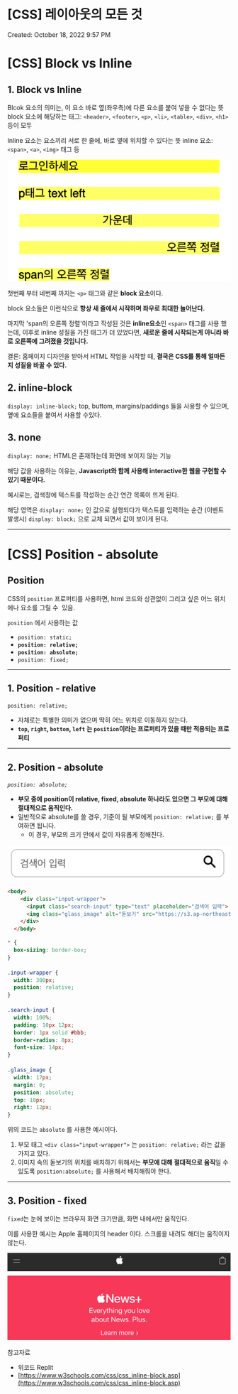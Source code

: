 # [CSS] 레이아웃의 모든 것

Created: October 18, 2022 9:57 PM

# [CSS] Block vs Inline

## 1. Block vs Inline

Blcok 요소의 의미는, 이 요소 바로 옆(좌우측)에 다른 요소를 붙여 넣을 수 없다는 뜻
block 요소에 해당하는 태그: `<header>`, `<footer>`, `<p>`, `<li>`, `<table>`, `<div>`, `<h1>` 등이 모두 


Inline 요소는 요소끼리 서로 한 줄에, 바로 옆에 위치할 수 있다는 뜻
inline 요소: `<span>`, `<a>`, `<img>` 태그 등


![blcok 요소와 inline 요소](images/block_1.jpg)



첫번째 부터 네번째 까지는 `<p>` 태그와 같은 **block 요소**이다.

block 요소들은 이런식으로 **항상 새 줄에서 시작하며 좌우로 최대한 늘어난다.**

마지막 'span의 오른쪽 정렬'이라고 작성된 것은 **inline요소**인 `<span>` 태그를 사용 했는데, 이후로 inline 성질을 가진 태그가 더 있었다면, **새로운 줄에 시작되는게 아니라 바로 오른쪽에 그려졌을 것입니다.**

결론: 홈페이지 디자인을 받아서 HTML 작업을 시작할 때, **결국은 CSS를 통해 얼마든지 성질을 바꿀 수 있다.**


## 2. inline-block

`display: inline-block;` top, buttom, margins/paddings 들을 사용할 수 있으며,  옆에 요소들을 붙여서 사용할 수있다.


## 3. none

`display: none;`  HTML은 존재하는데 화면에 보이지 않는 기능

해당 값을 사용하는 이유는,  **Javascript와 함께 사용해 interactive한 웹을 구현할 수 있기 때문이다.** 

예시로는, 검색창에 텍스트를 작성하는 순간 연간 목록이 뜨게 된다. 

해당 영역은 `display: none;` 인 값으로 실행되다가 텍스트를 입력하는 순간 (이벤트 발생시) `display: block;` 으로 교체 되면서 값이 보이게 된다. 

---

# [CSS] Position - absolute

## Position

CSS의 `position` 프로퍼티를 사용하면, html 코드와 상관없이 그리고 싶은 어느 위치에나 요소를 그릴 수  있음.


`position` 에서 사용하는 값

- `position: static;`
- **`position: relative;`**
- **`position: absolute;`**
- `position: fixed;`
</aside>

---

## 1. Position -  relative

`position: relative;` 

- 자체로는 특별한 의미가 없으며 딱히 어느 위치로 이동하지 않는다.
- **`top`, `right`, `bottom`, `left` 는 `position`이라는 프로퍼티가 있을 때만 적용되는 프로퍼티**

---

## 2. Position -  absolute

*`position: absolute;`* 

- **부모 중에 position이 relative, fixed, absolute 하나라도 있으면 그 부모에 대해 절대적으로 움직인다.**
- 일반적으로 absolute를 쓸 경우, 기준이 될 부모에게 `position: relative;` 를 부여하면 됩니다.
    - 이 경우, 부모의 크기 안에서 값이 자유롭게 정해진다.

![position3.jpg](images/position3.jpg)

```html
<body>
    <div class="input-wrapper">
      <input class="search-input" type="text" placeholder="검색어 입력">
      <img class="glass_image" alt="돋보기" src="https://s3.ap-northeast-2.amazonaws.com/cdn.wecode.co.kr/icon/search.png">
    </div>
  </body>
```

```css
* {
  box-sizing: border-box;
}

.input-wrapper {
  width: 300px;
  position: relative;
}

.search-input {
  width: 100%;
  padding: 10px 12px;
  border: 1px solid #bbb;
  border-radius: 8px;
  font-size: 14px;
}

.glass_image {
  width: 17px;
  margin: 0;
  position: absolute;
  top: 10px;
  right: 12px;
}
```

위의 코드는 `absolute` 를 사용한 예시이다. 

1. 부모 태그  `<div class="input-wrapper">` 는 `position: relative;` 라는 값을 가지고 있다. 
2. 이미지 속의 돋보기의 위치를 배치하기 위해서는 **부모에 대해 절대적으로 움직**일 수 있도록 `position:absolute;` 를 사용해서 배치해줘야 한다. 

---

## 3. Position - fixed

`fixed`는 눈에 보이는 브라우저 화면 크기만큼, 화면 내에서만 움직인다.

이를 사용한 예시는 Apple 홈페이지의 header 이다.  스크롤을 내려도 해더는 움직이지 않는다. 

![img20-1.jpg](images/img20-1.jpg)


참고자료

- 위코드 Replit
- [https://www.w3schools.com/css/css_inline-block.asp](https://www.w3schools.com/css/css_inline-block.asp)